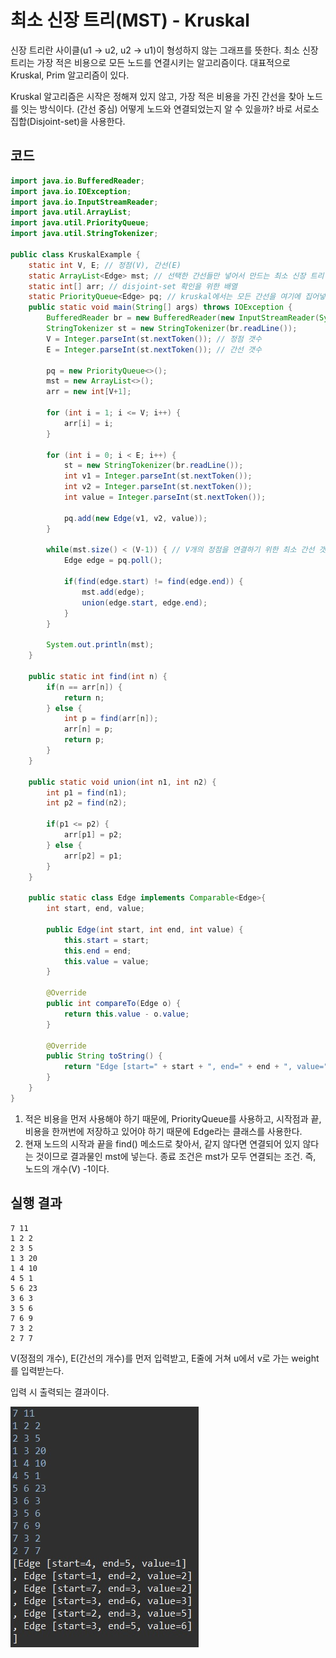 # 최소 신장 트리(MST) - Kruskal

신장 트리란 사이클(u1 -> u2, u2 -> u1)이 형성하지 않는 그래프를 뜻한다. 최소 신장 트리는 가장 적은 비용으로 모든 노드를 연결시키는 알고리즘이다. 대표적으로 Kruskal, Prim 알고리즘이 있다.

Kruskal 알고리즘은 시작은 정해져 있지 않고, 가장 적은 비용을 가진 간선을 찾아 노드를 잇는 방식이다. (간선 중심) 어떻게 노드와 연결되었는지 알 수 있을까? 바로 서로소 집합(Disjoint-set)을 사용한다.

## 코드

```java
import java.io.BufferedReader;
import java.io.IOException;
import java.io.InputStreamReader;
import java.util.ArrayList;
import java.util.PriorityQueue;
import java.util.StringTokenizer;

public class KruskalExample {
	static int V, E; // 정점(V), 간선(E)
	static ArrayList<Edge> mst; // 선택한 간선들만 넣어서 만드는 최소 신장 트리 결과물
	static int[] arr; // disjoint-set 확인을 위한 배열
	static PriorityQueue<Edge> pq; // kruskal에서는 모든 간선을 여기에 집어넣고 시작
	public static void main(String[] args) throws IOException {
		BufferedReader br = new BufferedReader(new InputStreamReader(System.in));
		StringTokenizer st = new StringTokenizer(br.readLine());
		V = Integer.parseInt(st.nextToken()); // 정점 갯수
		E = Integer.parseInt(st.nextToken()); // 간선 갯수
		
		pq = new PriorityQueue<>();
		mst = new ArrayList<>();
		arr = new int[V+1];
		
		for (int i = 1; i <= V; i++) {
			arr[i] = i;
		}
		
		for (int i = 0; i < E; i++) {
			st = new StringTokenizer(br.readLine());
			int v1 = Integer.parseInt(st.nextToken());
			int v2 = Integer.parseInt(st.nextToken());
			int value = Integer.parseInt(st.nextToken());
			
			pq.add(new Edge(v1, v2, value));
		}
		
		while(mst.size() < (V-1)) { // V개의 정점을 연결하기 위한 최소 간선 갯수는 V-1개
			Edge edge = pq.poll();
			
			if(find(edge.start) != find(edge.end)) {
				mst.add(edge);
				union(edge.start, edge.end);
			}
		}
		
		System.out.println(mst);
	}
	
	public static int find(int n) {
		if(n == arr[n]) {
			return n;
		} else {
			int p = find(arr[n]);
			arr[n] = p;
			return p;
		}
	}
	
	public static void union(int n1, int n2) {
		int p1 = find(n1);
		int p2 = find(n2);
		
		if(p1 <= p2) {
			arr[p1] = p2;
		} else {
			arr[p2] = p1;
		}
	}
	
	public static class Edge implements Comparable<Edge>{
		int start, end, value;
		
		public Edge(int start, int end, int value) {
			this.start = start;
			this.end = end;
			this.value = value;
		}

		@Override
		public int compareTo(Edge o) {
			return this.value - o.value;
		}

		@Override
		public String toString() {
			return "Edge [start=" + start + ", end=" + end + ", value=" + value + "]\n";
		}
	}
}
```

1. 적은 비용을 먼저 사용해야 하기 때문에, PriorityQueue를 사용하고, 시작점과 끝, 비용을 한꺼번에 저장하고 있어야 하기 때문에 Edge라는 클래스를 사용한다. 
2. 현재 노드의 시작과 끝을 find() 메소드로 찾아서, 같지 않다면 연결되어 있지 않다는 것이므로 결과물인 mst에 넣는다. 종료 조건은 mst가 모두 연결되는 조건. 즉, 노드의 개수(V) -1이다.

## 실행 결과

```
7 11
1 2 2
2 3 5
1 3 20
1 4 10
4 5 1
5 6 23
3 6 3
3 5 6
7 6 9
7 3 2
2 7 7
```

V(정점의 개수), E(간선의 개수)를 먼저 입력받고, E줄에 거쳐 u에서 v로 가는 weight를 입력받는다.

입력 시 출력되는 결과이다.

![](../../images/kruskal.jpg)


